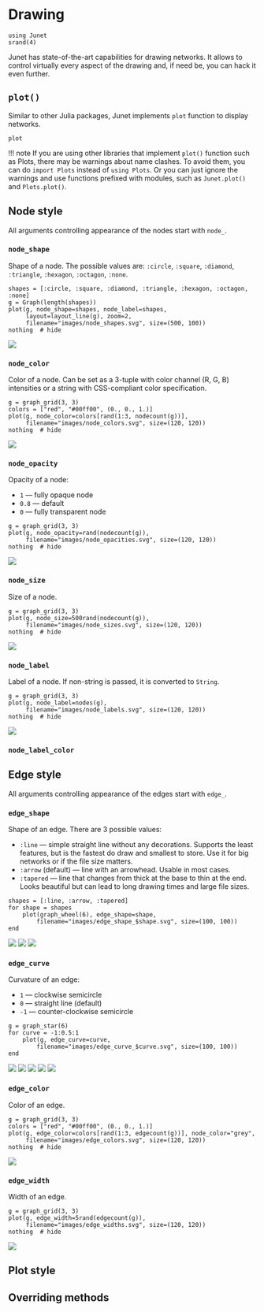 # Drawing

```@setup *
using Junet
srand(4)
```

Junet has state-of-the-art capabilities for drawing networks. It allows to control virtually every aspect of the drawing and, if need be, you can hack it even further.


## `plot()`

Similar to other Julia packages, Junet implements `plot` function to display networks.

```@docs
plot
```

!!! note
    If you are using other libraries that implement `plot()` function such as Plots, there may be warnings about name clashes. To avoid them, you can do `import Plots` instead of `using Plots`. Or you can just ignore the warnings and use functions prefixed with modules, such as `Junet.plot()` and `Plots.plot()`.



## Node style

All arguments controlling appearance of the nodes start with `node_`.

### `node_shape`

Shape of a node. The possible values are: `:circle`, `:square`, `:diamond`, `:triangle`, `:hexagon`, `:octagon`, `:none`.

```@example *
shapes = [:circle, :square, :diamond, :triangle, :hexagon, :octagon, :none]
g = Graph(length(shapes))
plot(g, node_shape=shapes, node_label=shapes,
     layout=layout_line(g), zoom=2,
     filename="images/node_shapes.svg", size=(500, 100))
nothing  # hide
```
![](images/node_shapes.svg)


### `node_color`

Color of a node. Can be set as a 3-tuple with color channel (R, G, B) intensities or a string with CSS-compliant color specification.

```@example *
g = graph_grid(3, 3)
colors = ["red", "#00ff00", (0., 0., 1.)]
plot(g, node_color=colors[rand(1:3, nodecount(g))],
     filename="images/node_colors.svg", size=(120, 120))
nothing  # hide
```
![](images/node_colors.svg)


### `node_opacity`

Opacity of a node:
* `1` — fully opaque node
* `0.8` — default
* `0` — fully transparent node

```@example *
g = graph_grid(3, 3)
plot(g, node_opacity=rand(nodecount(g)),
     filename="images/node_opacities.svg", size=(120, 120))
nothing  # hide
```
![](images/node_opacities.svg)



### `node_size`

Size of a node.

```@example *
g = graph_grid(3, 3)
plot(g, node_size=500rand(nodecount(g)),
     filename="images/node_sizes.svg", size=(120, 120))
nothing  # hide
```
![](images/node_sizes.svg)



### `node_label`

Label of a node. If non-string is passed, it is converted to `String`.

```@example *
g = graph_grid(3, 3)
plot(g, node_label=nodes(g),
     filename="images/node_labels.svg", size=(120, 120))
nothing  # hide
```
![](images/node_labels.svg)


### `node_label_color`







## Edge style

All arguments controlling appearance of the edges start with `edge_`.

### `edge_shape`

Shape of an edge. There are 3 possible values:
* `:line` — simple straight line without any decorations. Supports the least features, but is the fastest do draw and smallest to store. Use it for big networks or if the file size matters.
* `:arrow` (default) — line with an arrowhead. Usable in most cases.
* `:tapered` — line that changes from thick at the base to thin at the end. Looks beautiful but can lead to long drawing times and large file sizes.

```@example *
shapes = [:line, :arrow, :tapered]
for shape = shapes
    plot(graph_wheel(6), edge_shape=shape,
        filename="images/edge_shape_$shape.svg", size=(100, 100))
end
```
![](images/edge_shape_line.svg)
![](images/edge_shape_arrow.svg)
![](images/edge_shape_tapered.svg)


### `edge_curve`

Curvature of an edge:
* `1` — clockwise semicircle
* `0` — straight line (default)
* `-1` — counter-clockwise semicircle

```@example *
g = graph_star(6)
for curve = -1:0.5:1
    plot(g, edge_curve=curve,
        filename="images/edge_curve_$curve.svg", size=(100, 100))
end
```
![](images/edge_curve_-1.0.svg)
![](images/edge_curve_-0.5.svg)
![](images/edge_curve_0.0.svg)
![](images/edge_curve_0.5.svg)
![](images/edge_curve_1.0.svg)


### `edge_color`

Color of an edge.

```@example *
g = graph_grid(3, 3)
colors = ["red", "#00ff00", (0., 0., 1.)]
plot(g, edge_color=colors[rand(1:3, edgecount(g))], node_color="grey",
     filename="images/edge_colors.svg", size=(120, 120))
nothing  # hide
```
![](images/edge_colors.svg)


### `edge_width`

Width of an edge.

```@example *
g = graph_grid(3, 3)
plot(g, edge_width=5rand(edgecount(g)),
     filename="images/edge_widths.svg", size=(120, 120))
nothing  # hide
```
![](images/edge_widths.svg)


## Plot style



## Overriding methods


